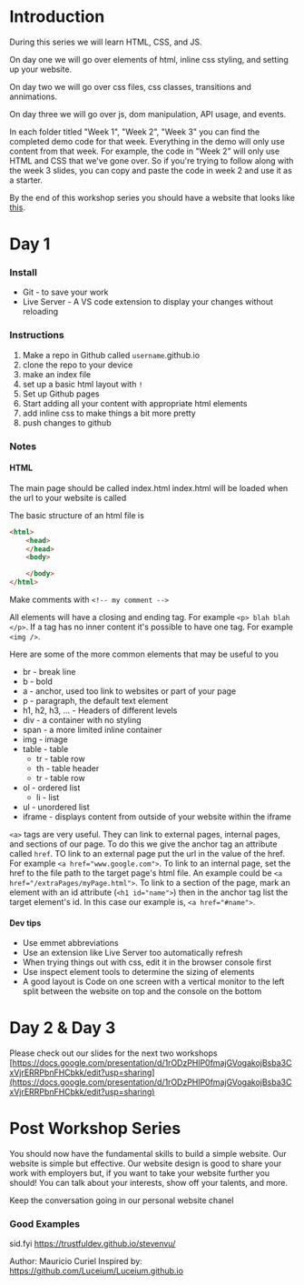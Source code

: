 # Introduction
During this series we will learn HTML, CSS, and JS.

On day one we will go over elements of html, inline css styling, and setting up your website.

On day two we will go over css files, css classes, transitions and annimations.

On day three we will go over js, dom manipulation, API usage, and events.

In each folder titled "Week 1", "Week 2", "Week 3" you can find the completed demo code for that week. Everything in the demo will only use content from that week. For example, the code in "Week 2" will only use HTML and CSS that we've gone over. So if you're trying to follow along with the week 3 slides, you can copy and paste the code in week 2 and use it as a starter.

By the end of this workshop series you should have a website that looks like [this](https://Luceium.github.io).

# Day 1
### Install
- Git - to save your work
- Live Server - A VS code extension to display your changes without reloading

### Instructions
1. Make a repo in Github called `username`.github.io
1. clone the repo to your device
1. make an index file
1. set up a basic html layout with `!`
1. Set up Github pages
1. Start adding all your content with appropriate html elements
1. add inline css to make things a bit more pretty
1. push changes to github

### Notes
#### HTML

The main page should be called index.html
index.html will be loaded when the url to your website is called

The basic structure of an html file is
```html
<html>
    <head>
    </head>
    <body>

    </body>
</html>
```
Make comments with `<!-- my comment -->`

All elements will have a closing and ending tag. For example `<p> blah blah </p>`. If a tag has no inner content it's possible to have one tag. For example `<img />`.

Here are some of the more common elements that may be useful to you
- br - break line
- b - bold
- a - anchor, used too link to websites or part of your page
- p - paragraph, the default text element
- h1, h2, h3, ... - Headers of different levels
- div - a container with no styling
- span - a more limited inline container
- img - image
- table - table
    - tr - table row
    - th - table header
    - tr - table row
- ol - ordered list
    - li - list
- ul - unordered list
- iframe - displays content from outside of your website within the iframe

`<a>` tags are very useful. They can link to external pages, internal pages, and sections of our page.
To do this we give the anchor tag an attribute called `href`.
TO link to an external page put the url in the value of the href. For example `<a href="www.google.com">`. To link to an internal page, set the href to the file path to the target page's html file. An example could be `<a href="/extraPages/myPage.html">`. To link to a section of the page, mark an element with an id attribute (`<h1 id="name">`) then in the anchor tag list the target element's id. In this case our example is, `<a href="#name">`.

#### Dev tips
- Use emmet abbreviations
- Use an extension like Live Server too automatically refresh
- When trying things out with css, edit it in the browser console first
- Use inspect element tools to determine the sizing of elements
- A good layout is Code on one screen with a vertical monitor to the left split between the website on top and the console on the bottom

# Day 2 & Day 3
Please check out our slides for the next two workshops
[https://docs.google.com/presentation/d/1rODzPHlP0fmajGVogakojBsba3CxVjrERRPbnFHCbkk/edit?usp=sharing](https://docs.google.com/presentation/d/1rODzPHlP0fmajGVogakojBsba3CxVjrERRPbnFHCbkk/edit?usp=sharing)

# Post Workshop Series
You should now have the fundamental skills to build a simple website.
Our website is simple but effective. Our website design is good to share your work with employers but, if you want to take your website further you should! You can talk about your interests, show off your talents, and more.

Keep the conversation going in our personal website chanel

### Good Examples
sid.fyi
https://trustfuldev.github.io/stevenvu/


Author: Mauricio Curiel
Inspired by: https://github.com/Luceium/Luceium.github.io
